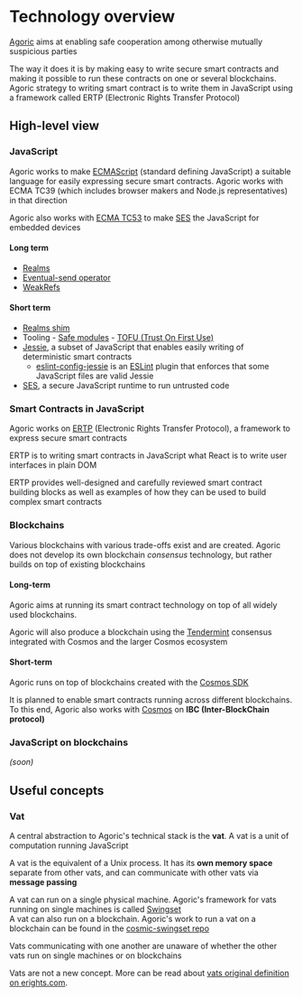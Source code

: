 # Technology overview

[Agoric](https://agoric.com/about/) aims at enabling safe cooperation among otherwise mutually suspicious parties

The way it does it is by making easy to write secure smart contracts and making it possible to run these contracts on one or several blockchains. Agoric strategy to writing smart contract is to write them in JavaScript using a framework called ERTP (Electronic Rights Transfer Protocol)


## High-level view

### JavaScript

Agoric works to make [ECMAScript](https://www.ecma-international.org/publications/standards/Ecma-262.htm) (standard defining JavaScript) a suitable language for easily expressing secure smart contracts. Agoric works with ECMA TC39 (which includes browser makers and Node.js representatives) in that direction

Agoric also works with [ECMA TC53](https://www.ecma-international.org/memento/tc53.htm) to make [SES](https://github.com/Agoric/SES) the JavaScript for embedded devices


#### Long term

- [Realms](https://github.com/tc39/proposal-realms)
- [Eventual-send operator](https://github.com/Agoric/proposal-infix-bang)
- [WeakRefs](https://github.com/tc39/proposal-weakrefs/)


#### Short term

- [Realms shim](https://github.com/Agoric/realms-shim)
- Tooling
        - [Safe modules](https://github.com/Agoric/safe-modules)
            - [TOFU (Trust On First Use)](https://github.com/bmeck/tofu/)
- [Jessie](https://github.com/Agoric/Jessie), a subset of JavaScript that enables easily writing of deterministic smart contracts
    - [eslint-config-jessie](https://github.com/Agoric/eslint-config-jessie) is an [ESLint](https://eslint.org/) plugin that enforces that some JavaScript files are valid Jessie
- [SES](https://github.com/Agoric/SES), a secure JavaScript runtime to run untrusted code


### Smart Contracts in JavaScript

Agoric works on [ERTP](https://github.com/Agoric/ERTP) (Electronic Rights Transfer Protocol), a framework to express secure smart contracts

ERTP is to writing smart contracts in JavaScript what React is to write user interfaces in plain DOM

ERTP provides well-designed and carefully reviewed smart contract building blocks as well as examples of how they can be used to build complex smart contracts


### Blockchains

Various blockchains with various trade-offs exist and are created. Agoric does not develop its own blockchain *consensus* technology, but rather builds on top of existing blockchains


#### Long-term

Agoric aims at running its smart contract technology on top of all widely used blockchains.

Agoric will also produce a blockchain using the [Tendermint](https://tendermint.com/docs/introduction/what-is-tendermint.html) consensus integrated with Cosmos and the larger Cosmos ecosystem


#### Short-term

Agoric runs on top of blockchains created with the [Cosmos SDK](https://cosmos.network/docs/intro/)

It is planned to enable smart contracts running across different blockchains. To this end, Agoric also works with [Cosmos](https://cosmos.network/) on **IBC (Inter-BlockChain protocol)**


### JavaScript on blockchains

*(soon)*


## Useful concepts

### Vat

A central abstraction to Agoric's technical stack is the **vat**. A vat is a unit of computation running JavaScript

A vat is the equivalent of a Unix process. It has its **own memory space** separate from other vats, and can communicate with other vats via **message passing**

A vat can run on a single physical machine. Agoric's framework for vats running on single machines is called [Swingset](https://github.com/Agoric/swingset)\
A vat can also run on a blockchain. Agoric's work to run a vat on a blockchain can be found in the [cosmic-swingset repo](https://github.com/Agoric/cosmic-swingset/)

Vats communicating with one another are unaware of whether the other vats run on single machines or on blockchains

Vats are not a new concept. More can be read about [vats original definition on erights.com](http://erights.org/elib/concurrency/vat.html).
